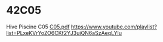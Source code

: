 # 42C05
Hive Piscine C05
[C05.pdf](https://github.com/user-attachments/files/19151622/C05.pdf)
https://www.youtube.com/playlist?list=PLxeKVrYoZO6CKf2YJ3uiQN6aSzAeqLYlu

